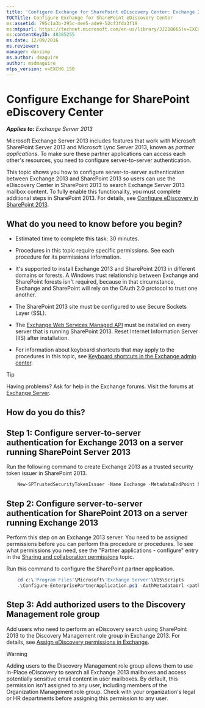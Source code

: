 ```yaml
---
title: 'Configure Exchange for SharePoint eDiscovery Center: Exchange 2013 Help'
TOCTitle: Configure Exchange for SharePoint eDiscovery Center
ms:assetid: 795c1a3b-295c-4ee5-ade9-52cf3fda3f19
ms:mtpsurl: https://technet.microsoft.com/en-us/library/JJ218665(v=EXCHG.150)
ms:contentKeyID: 48385255
ms.date: 12/09/2016
ms.reviewer: 
manager: dansimp
ms.author: dmaguire
author: msdmaguire
mtps_version: v=EXCHG.150
---
```


# Configure Exchange for SharePoint eDiscovery Center

_**Applies to:** Exchange Server 2013_

Microsoft Exchange Server 2013 includes features that work with Microsoft SharePoint Server 2013 and Microsoft Lync Server 2013, known as *partner applications*. To make sure these partner applications can access each other's resources, you need to configure server-to-server authentication.

This topic shows you how to configure server-to-server authentication between Exchange 2013 and SharePoint 2013 so users can use the eDiscovery Center in SharePoint 2013 to search Exchange Server 2013 mailbox content. To fully enable this functionality, you must complete additional steps in SharePoint 2013. For details, see [Configure eDiscovery in SharePoint 2013](https://go.microsoft.com/fwlink/?linkid=257727).

## What do you need to know before you begin?

  - Estimated time to complete this task: 30 minutes.

  - Procedures in this topic require specific permissions. See each procedure for its permissions information.

  - It's supported to install Exchange 2013 and SharePoint 2013 in different domains or forests. A Windows trust relationship between Exchange and SharePoint forests isn't required, because in that circumstance, Exchange and SharePoint will rely on the OAuth 2.0 protocol to trust one another.

  - The SharePoint 2013 site must be configured to use Secure Sockets Layer (SSL).

  - The [Exchange Web Services Managed API](https://go.microsoft.com/fwlink/?linkid=257726) must be installed on every server that is running SharePoint 2013. Reset Internet Information Server (IIS) after installation.

  - For information about keyboard shortcuts that may apply to the procedures in this topic, see [Keyboard shortcuts in the Exchange admin center](keyboard-shortcuts-in-the-exchange-admin-center-2013-help.md).

> [!TIP]
> Having problems? Ask for help in the Exchange forums. Visit the forums at [Exchange Server](https://go.microsoft.com/fwlink/p/?linkid=60612).

## How do you do this?

## Step 1: Configure server-to-server authentication for Exchange 2013 on a server running SharePoint Server 2013

Run the following command to create Exchange 2013 as a trusted security token issuer in SharePoint 2013.

```powershell
    New-SPTrustedSecurityTokenIssuer -Name Exchange -MetadataEndPoint https://<Exchange Server Name or FQDN>/autodiscover/metadata/json/1
```

## Step 2: Configure server-to-server authentication for SharePoint 2013 on a server running Exchange 2013

Perform this step on an Exchange 2013 server. You need to be assigned permissions before you can perform this procedure or procedures. To see what permissions you need, see the "Partner applications - configure" entry in the [Sharing and collaboration permissions](sharing-and-collaboration-permissions-exchange-2013-help.md) topic.

Run this command to configure the SharePoint partner application.

```powershell
    cd c:\'Program Files'\Microsoft\'Exchange Server'\V15\Scripts
    .\Configure-EnterprisePartnerApplication.ps1 -AuthMetadataUrl <path to SharePoint AuthMetadataUrl> -ApplicationType SharePoint
```

## Step 3: Add authorized users to the Discovery Management role group

Add users who need to perform an eDiscovery search using SharePoint 2013 to the Discovery Management role group in Exchange 2013. For details, see [Assign eDiscovery permissions in Exchange](https://docs.microsoft.com/en-us/exchange/security-and-compliance/in-place-ediscovery/assign-ediscovery-permissions).

> [!WARNING]
> Adding users to the Discovery Management role group allows them to use In-Place eDiscovery to search all Exchange 2013 mailboxes and access potentially sensitive email content in user mailboxes. By default, this permission isn't assigned to any user, including members of the Organization Management role group. Check with your organization's legal or HR departments before assigning this permission to any user.
